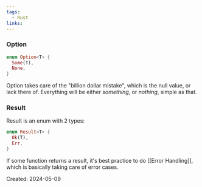 ```yaml
---
tags:
  - Rust
links:
---
```

### Option
```rust
enum Option<T> {
  Some(T),
  None,
}
```
Option takes care of the "billion dollar mistake", which is the null value, or lack there of. Everything will be either _something_, or _nothing_, simple as that.

### Result
Result is an enum with 2 types:
```rust
enum Result<T> {
  Ok(T),
  Err,
}
```

If some function returns a result, it's best practice to do [[Error Handling]], which is basically taking care of error cases.

Created: 2024-05-09